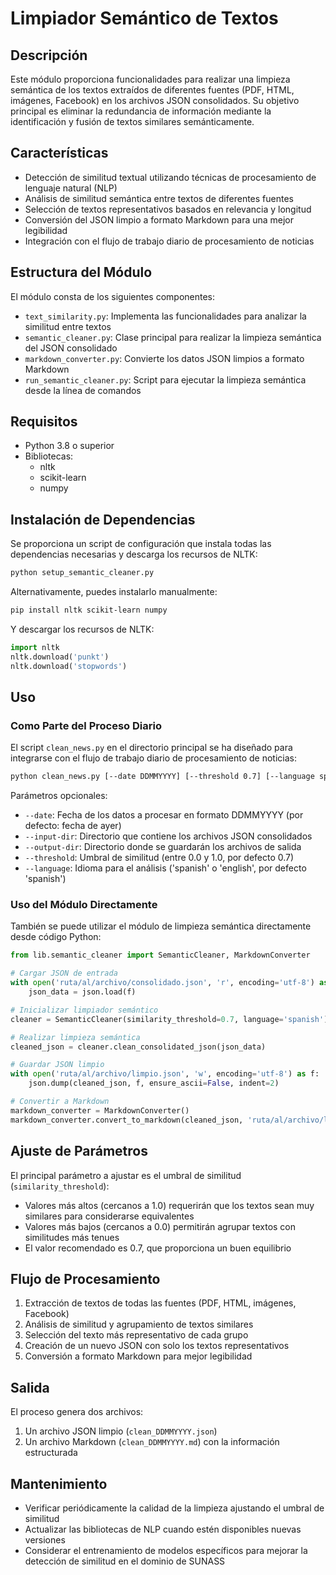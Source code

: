 # Limpiador Semántico de Textos

## Descripción

Este módulo proporciona funcionalidades para realizar una limpieza semántica de los textos extraídos de diferentes fuentes (PDF, HTML, imágenes, Facebook) en los archivos JSON consolidados. Su objetivo principal es eliminar la redundancia de información mediante la identificación y fusión de textos similares semánticamente.

## Características

- Detección de similitud textual utilizando técnicas de procesamiento de lenguaje natural (NLP)
- Análisis de similitud semántica entre textos de diferentes fuentes
- Selección de textos representativos basados en relevancia y longitud
- Conversión del JSON limpio a formato Markdown para una mejor legibilidad
- Integración con el flujo de trabajo diario de procesamiento de noticias

## Estructura del Módulo

El módulo consta de los siguientes componentes:

- `text_similarity.py`: Implementa las funcionalidades para analizar la similitud entre textos
- `semantic_cleaner.py`: Clase principal para realizar la limpieza semántica del JSON consolidado
- `markdown_converter.py`: Convierte los datos JSON limpios a formato Markdown
- `run_semantic_cleaner.py`: Script para ejecutar la limpieza semántica desde la línea de comandos

## Requisitos

- Python 3.8 o superior
- Bibliotecas:
  - nltk
  - scikit-learn
  - numpy

## Instalación de Dependencias

Se proporciona un script de configuración que instala todas las dependencias necesarias y descarga los recursos de NLTK:

```bash
python setup_semantic_cleaner.py
```

Alternativamente, puedes instalarlo manualmente:

```bash
pip install nltk scikit-learn numpy
```

Y descargar los recursos de NLTK:

```python
import nltk
nltk.download('punkt')
nltk.download('stopwords')
```

## Uso

### Como Parte del Proceso Diario

El script `clean_news.py` en el directorio principal se ha diseñado para integrarse con el flujo de trabajo diario de procesamiento de noticias:

```bash
python clean_news.py [--date DDMMYYYY] [--threshold 0.7] [--language spanish]
```

Parámetros opcionales:
- `--date`: Fecha de los datos a procesar en formato DDMMYYYY (por defecto: fecha de ayer)
- `--input-dir`: Directorio que contiene los archivos JSON consolidados
- `--output-dir`: Directorio donde se guardarán los archivos de salida
- `--threshold`: Umbral de similitud (entre 0.0 y 1.0, por defecto 0.7)
- `--language`: Idioma para el análisis ('spanish' o 'english', por defecto 'spanish')

### Uso del Módulo Directamente

También se puede utilizar el módulo de limpieza semántica directamente desde código Python:

```python
from lib.semantic_cleaner import SemanticCleaner, MarkdownConverter

# Cargar JSON de entrada
with open('ruta/al/archivo/consolidado.json', 'r', encoding='utf-8') as f:
    json_data = json.load(f)

# Inicializar limpiador semántico
cleaner = SemanticCleaner(similarity_threshold=0.7, language='spanish')

# Realizar limpieza semántica
cleaned_json = cleaner.clean_consolidated_json(json_data)

# Guardar JSON limpio
with open('ruta/al/archivo/limpio.json', 'w', encoding='utf-8') as f:
    json.dump(cleaned_json, f, ensure_ascii=False, indent=2)

# Convertir a Markdown
markdown_converter = MarkdownConverter()
markdown_converter.convert_to_markdown(cleaned_json, 'ruta/al/archivo/limpio.md')
```

## Ajuste de Parámetros

El principal parámetro a ajustar es el umbral de similitud (`similarity_threshold`):

- Valores más altos (cercanos a 1.0) requerirán que los textos sean muy similares para considerarse equivalentes
- Valores más bajos (cercanos a 0.0) permitirán agrupar textos con similitudes más tenues
- El valor recomendado es 0.7, que proporciona un buen equilibrio

## Flujo de Procesamiento

1. Extracción de textos de todas las fuentes (PDF, HTML, imágenes, Facebook)
2. Análisis de similitud y agrupamiento de textos similares
3. Selección del texto más representativo de cada grupo
4. Creación de un nuevo JSON con solo los textos representativos
5. Conversión a formato Markdown para mejor legibilidad

## Salida

El proceso genera dos archivos:

1. Un archivo JSON limpio (`clean_DDMMYYYY.json`)
2. Un archivo Markdown (`clean_DDMMYYYY.md`) con la información estructurada

## Mantenimiento

- Verificar periódicamente la calidad de la limpieza ajustando el umbral de similitud
- Actualizar las bibliotecas de NLP cuando estén disponibles nuevas versiones
- Considerar el entrenamiento de modelos específicos para mejorar la detección de similitud en el dominio de SUNASS
